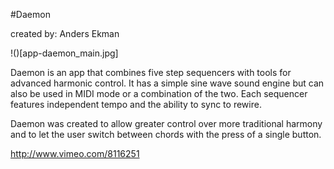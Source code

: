 #Daemon

created by: Anders Ekman

!()[app-daemon_main.jpg]

Daemon is an app that combines five step sequencers with tools for advanced harmonic control. It has a simple sine wave sound engine but can also be used in MIDI mode or a combination of the two. Each sequencer features independent tempo and the ability to sync to rewire.

Daemon was created to allow greater control over more traditional harmony and to let the user switch between chords with the press of a single button.


http://www.vimeo.com/8116251